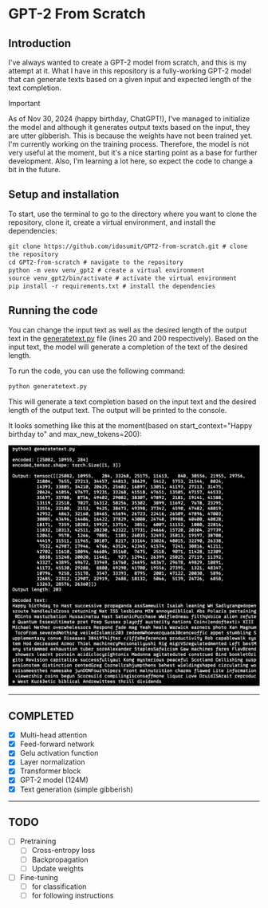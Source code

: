 # GPT-2 From Scratch

## Introduction

I've always wanted to create a GPT-2 model from scratch, and this is my attempt at it. What I have in this repository is a fully-working GPT-2 model that can generate texts based on a given input and expected length of the text completion.

> [!IMPORTANT]
> As of Nov 30, 2024 (happy birthday, ChatGPT!), I've managed to initialize the model and although it generates output texts based on the input, they are utter gibberish. This is because the weights have not been trained yet. I'm currently working on the training process. Therefore, the model is not very useful at the moment, but it's a nice starting point as a base for further development. Also, I'm learning a lot here, so expect the code to change a bit in the future.

## Setup and installation

To start, use the terminal to go to the directory where you want to clone the repository, clone it, create a virtual environment, and install the dependencies:

```
git clone https://github.com/idosumit/GPT2-from-scratch.git # clone the repository
cd GPT2-from-scratch # navigate to the repository
python -m venv venv_gpt2 # create a virtual environment
source venv_gpt2/bin/activate # activate the virtual environment
pip install -r requirements.txt # install the dependencies
```

## Running the code

You can change the input text as well as the desired length of the output text in the [generatetext.py](./generatetext.py) file (lines 20 and 200 respectively). Based on the input text, the model will generate a completion of the text of the desired length.

To run the code, you can use the following command:

```python
python generatetext.py
```

This will generate a text completion based on the input text and the desired length of the output text. The output will be printed to the console.

It looks something like this at the moment(based on start_context="Happy birthday to" and max_new_tokens=200):

![generatedtext](./assets/gibberish.png)

---

## COMPLETED

- [x] Multi-head attention
- [x] Feed-forward network
- [x] Gelu activation function
- [x] Layer normalization
- [x] Transformer block
- [x] GPT-2 model (124M)
- [x] Text generation (simple gibberish)

---

## TODO

- [ ] Pretraining
  - [ ] Cross-entropy loss
  - [ ] Backpropagation
  - [ ] Update weights
- [ ] Fine-tuning
  - [ ] for classification
  - [ ] for following instructions
